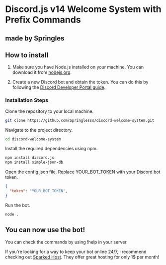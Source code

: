 # Discord.js v14 Welcome System with Prefix Commands

made by Springles
---

## How to install

1. Make sure you have Node.js installed on your machine. You can download it from [nodejs.org](https://nodejs.org/).

2. Create a new Discord bot and obtain the token. You can do this by following the [Discord Developer Portal guide](https://discord.com/developers/docs/intro).

### Installation Steps

Clone the repository to your local machine.
```bash
git clone https://github.com/Springlesss/discord-welcome-system.git
```

Navigate to the project directory.
```bash
cd discord-welcome-system
```
Install the required dependencies using npm.

```bash
npm install discord.js
npm install simple-json-db
```

Open the config.json file.
Replace YOUR_BOT_TOKEN with your Discord bot token.

```json
{
  "token": "YOUR_BOT_TOKEN",
}
```
Run the bot.

```bash
node .
```
You can now use the bot!
---
You can check the commands by using !help in your server.

If you're looking for a way to keep your bot online 24/7, i recommend checking out [Sparked Host](https://sparkedhost.com/). They offer great hosting for only 1$ per month!


